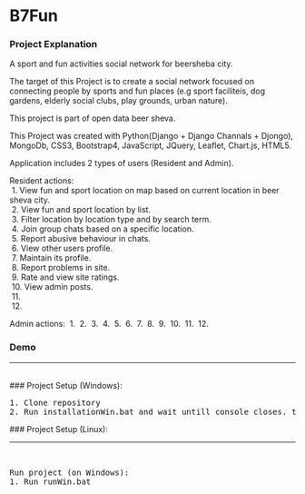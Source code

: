 # B7Fun

### Project Explanation
A sport and fun activities social network for beersheba city.

The target of this Project is to create a social network focused on connecting people by sports and fun places 
(e.g sport faciliteis, dog gardens, elderly social clubs, play grounds, urban nature).

This project is part of open data beer sheva.

This Project was created with Python(Django + Django Channals + Djongo), MongoDb, CSS3, Bootstrap4, JavaScript,
JQuery, Leaflet, Chart.js, HTML5. 

Application includes 2 types of users (Resident and Admin).

Resident actions:
<br/>&nbsp;1. View fun and sport location on map based on current location in beer sheva city.
<br/>&nbsp;2. View fun and sport location by list.
<br/>&nbsp;3. Filter location by location type and by search term.
<br/>&nbsp;4. Join group chats based on a specific location.
<br/>&nbsp;5. Report abusive behaviour in chats.
<br/>&nbsp;6. View other users profile.
<br/>&nbsp;7. Maintain its profile.
<br/>&nbsp;8. Report problems in site.
<br/>&nbsp;9. Rate and view site ratings.
<br/>&nbsp;10. View admin posts.
<br/>&nbsp;11.
<br/>&nbsp;12.

Admin actions:
&nbsp;1.
&nbsp;2.
&nbsp;3.
&nbsp;4.
&nbsp;5.
&nbsp;6.
&nbsp;7.
&nbsp;8.
&nbsp;9.
&nbsp;10.
&nbsp;11.
&nbsp;12.


### Demo

<hr/>
<br/>
### Project Setup (Windows):
<pre>
1. Clone repository  
2. Run installationWin.bat and wait untill console closes. then run project  
</pre>
### Project Setup (Linux):

<hr/>
<br/>
<pre>
Run project (on Windows):  
1. Run runWin.bat  
</pre>

